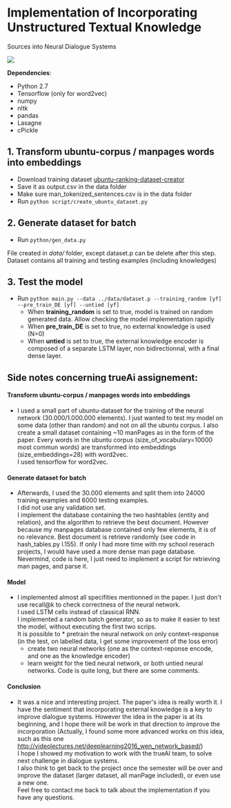 # Implementation of Incorporating Unstructured Textual Knowledge
Sources into Neural Dialogue Systems

![](http://rsarxiv.github.io/2016/07/15/Incorporating-Unstructured-Textual-Knowledge-Sources-into-Neural-Dialogue-Systems-PaperWeekly/media/1.png)


__Dependencies__:
* Python 2.7
* Tensorflow (only for word2vec)
* numpy
* nltk
* pandas
* Lasagne
* cPickle

## 1. Transform ubuntu-corpus / manpages words into embeddings

  * Download training dataset [ubuntu-ranking-dataset-creator](https://github.com/rkadlec/ubuntu-ranking-dataset-creator)
  * Save it as output.csv in the data folder
  * Make sure man_tokenized_sentences.csv is in the data folder
  * Run ```python script/create_ubuntu_dataset.py```

## 2. Generate dataset for batch

  * Run ```python/gen_data.py```

File created in _data/_ folder, except dataset.p can be delete after this step. Dataset contains all training and testing examples (including knowledges)

## 3. Test the model 
  * Run ```python main.py --data ../data/dataset.p --training_random [yf] --pre_train_DE [yf] --untied [yf]```
     * When __training_random__ is set to true, model is trained on random generated data. Allow checking the model implementation rapidly 
     * When __pre_train_DE__ is set to true, no external knowledge is used (N=0)
     * When __untied__ is set to true, the external knowledge encoder is composed of a separate LSTM layer, non bidirectionnal, with a final dense layer.

## Side notes concerning trueAi assignement:
#### Transform ubuntu-corpus / manpages words into embeddings
  * I used a small part of ubuntu-dataset for the training of the neural network (30.000/1.000.000 elements). I just wanted to test my model on some data (other than random) and not on all the ubuntu corpus. I also create a small dataset containing ~10 manPages as in the form of the paper. 
  Every words in the ubuntu corpus (size_of_vocabulary=10000 most commun words) are transformed into embeddings (size_embeddings=28) with word2vec.   
  I used tensorflow for word2vec.  

#### Generate dataset for batch
  * Afterwards, I used the 30.000 elements and split them into 24000 training examples and 6000 testing examples.  
    I did not use any validation set.  
    I implement the database containing the two hashtables (entity and relation), and the algorithm to retrieve the best document. However because my manpages database contained only few elements, it is of no relevance. Best document is retrieve randomly (see code in hash_tables.py l.155). 
    If only I had more time with my school reserach projects, I would have used a more dense man page database. Nevermind, code is here, I just need to implement a script for retrieving man pages, and parse it.
 
#### Model
  * I implemented almost all specifities mentionned in the paper. I just don't use recall@k to check correctness of the neural network.  
    I used LSTM cells instead of classical RNN.  
    I implemented a random batch generator, so as to make it easier to test the model, without executing the first two scrips.  
    It is possible to 
    	* pretrain the neural network on only context-response (in the test, on labelled data, I get some improvement of the loss error)
       * create two neural networks (one as the context-reponse encode, and one as the knowledge encoder)
       * learn weight for the tied neural network, or both untied neural networks.
    Code is quite long, but there are some comments. 
 
#### Conclusion
  * It was a nice and interesting project. The paper's idea is really worth it. I have the sentiment that incorporating external knowledge is a key to improve dialogue systems. However the idea in the paper is at its beginning, and I hope there will be work in that direction to improve the incorporation (Actually, I found some more advanced works on this idea, such as this one http://videolectures.net/deeplearning2016_wen_network_based/)   
    I hope I showed my motivation to work with the trueAI team, to solve next challenge in dialogue systems.   
    I also think to get back to the project once the semester will be over and improve the dataset (larger dataset, all manPage included), or even use a new one.  
    Feel free to contact me back to talk about the implementation if you have any questions.

